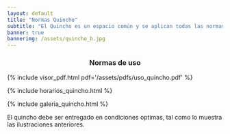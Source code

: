 ```yaml
---
layout: default
title: "Normas Quincho"
subtitle: "El Quincho es un espacio común y se aplican todas las normas internas de convivencia y reglamentos del condominio"
banner: true
bannerimg: /assets/quincho_b.jpg
---
```



<h3 align="center" class="display-4 text-uppercase">Normas de uso</h3>

{% include visor_pdf.html
	pdf='/assets/pdfs/uso_quincho.pdf'
%}

<!-- <ul class="list-group list-group-flush py-3">
	{% for item in site.data.normas[0].lista %}
		<li class="list-group-item list-group-item-warning mb-1 shadow">&#x1F4CD; {{ item | upcase }}</li>
	{% endfor %}
</ul> -->

{% include horarios_quincho.html %}


{% include galeria_quincho.html %}

<div class="alert alert-warning text-center my-3">
El quincho debe ser entregado en condiciones optimas, tal como lo muestra las ilustraciones anteriores.</div>